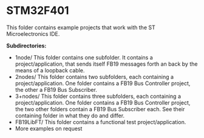 # STM32F401

This folder contains example projects that work with the ST Microelectronics IDE.

**Subdirectories:**
* 1node/            This folder contains one subfolder. It contains a project/application, that sends itself FB19 messages forth an back by the means of a loopback cable.
* 2nodes/           This folder contains two subfolders, each containing a project/application. One folder contains a FB19 Bus Controller project, the other a FB19 Bus Subscriber.
* 3+nodes/          This folder contains three subfolders, each containing a project/application. One folder contains a FB19 Bus Controller project, the two other folders contain a FB19 Bus Subscriber each. See their containing folder in what they do and differ.
* FB19LibFT/        This folder contains a functional test project/application.
* More examples on request
